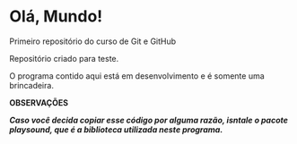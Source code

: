 # Olá, Mundo!
 Primeiro repositório do curso de Git e GitHub
  
  Repositório criado para teste.

  O programa contido aqui está em desenvolvimento e é somente uma brincadeira.

  **OBSERVAÇÕES**
  
  ***Caso você decida copiar esse código por alguma razão, isntale o pacote playsound, que é a biblioteca utilizada neste programa.***
